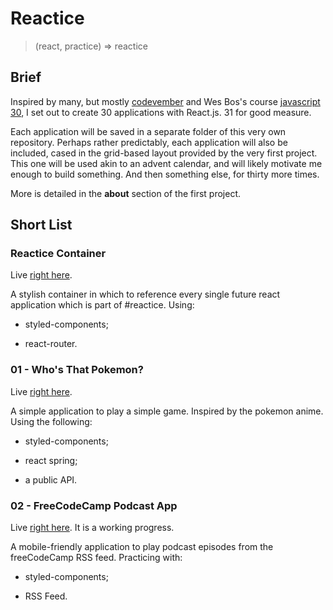# Reactice

> (react, practice) => reactice

## Brief

Inspired by many, but mostly [codevember](http://codevember.xyz/) and Wes Bos's course [javascript 30](https://javascript30.com/), I set out to create 30 applications with React.js. 31 for good measure.

Each application will be saved in a separate folder of this very own repository. Perhaps rather predictably, each application will also be included, cased in the grid-based layout provided by the very first project. This one will be used akin to an advent calendar, and will likely motivate me enough to build something. And then something else, for thirty more times.

More is detailed in the **about** section of the first project.

## Short List

### Reactice Container

Live [right here](https://codepen.io/borntofrappe/full/NELLxG/).

A stylish container in which to reference every single future react application which is part of #reactice. Using:

- styled-components;

- react-router.

### 01 - Who's That Pokemon?

Live [right here](https://codepen.io/borntofrappe/full/GwYLRw).

A simple application to play a simple game. Inspired by the pokemon anime. Using the following:

- styled-components;

- react spring;

- a public API.

### 02 - FreeCodeCamp Podcast App

Live [right here](https://codepen.io/borntofrappe/pen/yGbpMm). It is a working progress.

A mobile-friendly application to play podcast episodes from the freeCodeCamp RSS feed. Practicing with:

- styled-components;

- RSS Feed.
